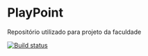 # PlayPoint
Repositório utilizado para projeto da faculdade

[![Build status](https://build.mobile.azure.com/v0.1/apps/f6b9b1c2-799f-4c19-9816-63ab2ae316e5/branches/master/badge)](https://mobile.azure.com)

